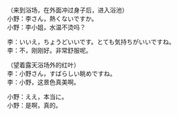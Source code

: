 （来到浴场，在外面冲过身子后，进入浴池）  
小野：李さん，熱くないですか。  
小野：李小姐，水温不烫吗？  

李：いいえ，ちょうどいいです。とても気持ちがいいですね。  
李：不，刚刚好。非常舒服呢。  

（望着露天浴场外的红叶）  
李：小野さん，すばらしい眺めですね。  
李：小野，这景色真美啊。  

小野：ええ，本当に。  
小野：是啊，真的。